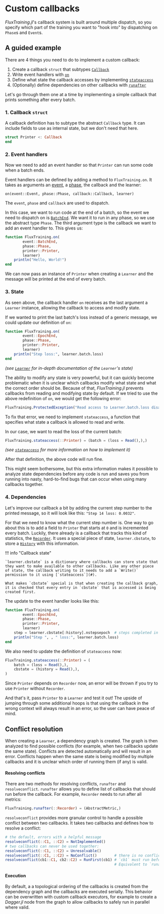 # Custom callbacks

*FluxTraining.jl*'s callback system is built around multiple dispatch, so you specify which part of the training you want to "hook into" by dispatching on `Phase`s and `Event`s.

## A guided example

There are 4 things you need to do to implement a custom callback:

1. Create a callback `struct` that subtypes [`Callback`](#)
2. Write event handlers with [`on`](#)
3. Define what state the callback accesses by implementing [`stateaccess`](#)
4. (Optionally) define dependencies on other callbacks with [`runafter`](#)

Let's go through them one at a time by implementing a simple callback that prints something after every batch.

### 1. Callback `struct`

A callback definition has to subtype the abstract `Callback` type. It can include fields to use as internal state, but we don't need that here.

```julia
struct Printer <: Callback
end
```

### 2. Event handlers

Now we need to add an event handler so that `Printer` can run some code when a batch ends.

Event handlers can be defined by adding a method to `FluxTraining.on`. It takes as arguments an [event](#events), a [phase](#phases), the callback and the learner:

`on(event::Event, phase::Phase, callback::Callback, learner)`

The `event`, `phase` and `callback` are used to dispatch.

In this case, we want to run code at the end of a batch, so the event we need to dispatch on is [`BatchEnd`](#). We want it to run in any phase, so we use the abstract type `Phase`. The third argument type is the callback we want to add an event handler to. This gives us:

```julia
function FluxTraining.on(
        event::BatchEnd,
        phase::Phase,
        printer::Printer,
        learner)
    println("Hello, World!")
end
```

We can now pass an instance of `Printer` when creating a `Learner` and the message will be printed at the end of every batch.

### 3. State

As seen above, the callback handler `on` receives as the last argument a `Learner` instance, allowing the callback to access and modify state.

If we wanted to print the last batch's loss instead of a generic message, we could update our definition of `on`:

```julia
function FluxTraining.on(
        event::EpochEnd,
        phase::Phase,
        printer::Printer,
        learner)
    println("Step loss:", learner.batch.loss)
end
```
*(see [`Learner`](#) for in-depth documentation of the `Learner`'s state)*

The ability to modify any state is very powerful, but it can quickly become problematic when it is unclear which callbacks modify what state and what the correct order should be.
Because of that, *FluxTraining.jl* prevents callbacks from reading and modifying state by default. If we tried to use the above redefinition of `on`, we would get the following error:

```julia
FluxTraining.ProtectedException("Read access to Learner.batch.loss disallowed.")
```

To fix that error, we need to implement `stateaccess`, a function that specifies what state a callback is allowed to read and write.


In our case, we want to read the loss of the current batch:

```julia
FluxTraining.stateaccess(::Printer) = (batch = (loss = Read(),),)
```
*(see [`stateaccess`](#) for more information on how to implement it)*

After that definition, the above code will run fine.

This might seem bothersome, but this extra information makes it possible to analyze state dependencies before any code is run and saves you from running into nasty, hard-to-find bugs that can occur when using many callbacks together.

### 4. Dependencies

Let's improve our callback a bit by adding the current step number to the printed message, so it will look like this: `"Step 14 loss: 0.0032"`.

For that we need to know what the current step number is. One way to go about this is to add a field to `Printer` that starts at `0` and is incremented every batch.
Luckily, there already is a callback that tracks this kind of statistics, the [`Recorder`](#). It uses a special piece of state, `learner.cbstate`, to store a [`History`](#) with this information.

!!! info "Callback state"

    `learner.cbstate` is a dictionary where callbacks can store state that they want to make available to other callbacks. Like any other piece of state, the callback writing to it needs to add a `Write()` permission to it using [`stateaccess`](#).

    What makes `cbstate` special is that when creating the callback graph, it is checked that every entry in `cbstate` that is accessed is being created first.

The update to the event handler looks like this:

```julia
function FluxTraining.on(
        event::EpochEnd,
        phase::Phase,
        printer::Printer,
        learner)
    step = learner.cbstate[:history].nstepsepoch  # steps completed in current epoch
    println("Step ", , " loss:", learner.batch.loss)
end
```

We also need to update the definition of `stateaccess` now:

```julia
FluxTraining.stateaccess(::Printer) = (
    batch = (loss = Read(),),
    cbstate = (history = Read(),),
)
```

Since `Printer` depends on `Recorder` now, an error will be thrown if you try to use `Printer` without `Recorder`.

And that's it, pass `Printer` to a `Learner` and test it out! The upside of jumping through some additional hoops is that using the callback in the wrong context will always result in an error, so the user can have peace of mind.

## Conflict resolution

When creating a `Learner`, a dependency graph is created. The graph is then analyzed to find possible conflicts (for example, when two callbacks update the same state).
Conflicts are detected automatically and will result in an error. Conflicts happen when the same state is being modified by multiple callbacks and it is unclear which order of running them (if any) is valid.
#### Resolving conflicts
There are two methods for resolving conflicts, `runafter` and `resolveconflict`.
`runafter` allows you to define list of callbacks that should run before the callback. For example, `Recorder` needs to run after all metrics:
```julia
FluxTraining.runafter(::Recorder) = (AbstractMetric,)
```

`resolveconflict` provides more granular control to handle a possible conflict between two callbacks. It takes two callbacks and defines how to resolve a conflict:

```julia
# the default, errors with a helpful message
resolveconflict(::C1, ::C2) = NotImplemented()    
# two callbacks can never be used together:
resolveconflict(::C1, ::C2) = Unresolvable()      
resolveconflict(::C1, ::C2) = NoConflict()        # there is no conflict, any run order is fine
resolveconflict(cb1::C1, cb2::C2) = RunFirst(cb1) # `cb1` must run before `cb2`.
                                                  # Equivalent to `runafter(::C2) = (C1,)
```

#### Execution

By default, a a topological ordering of the callbacks is created from the dependency graph and the callbacks are executed serially.
This behavior can be overwritten with custom callback executors, for example to create a *Dagger.jl* node from the graph to allow callbacks to safely run in parallel where valid.